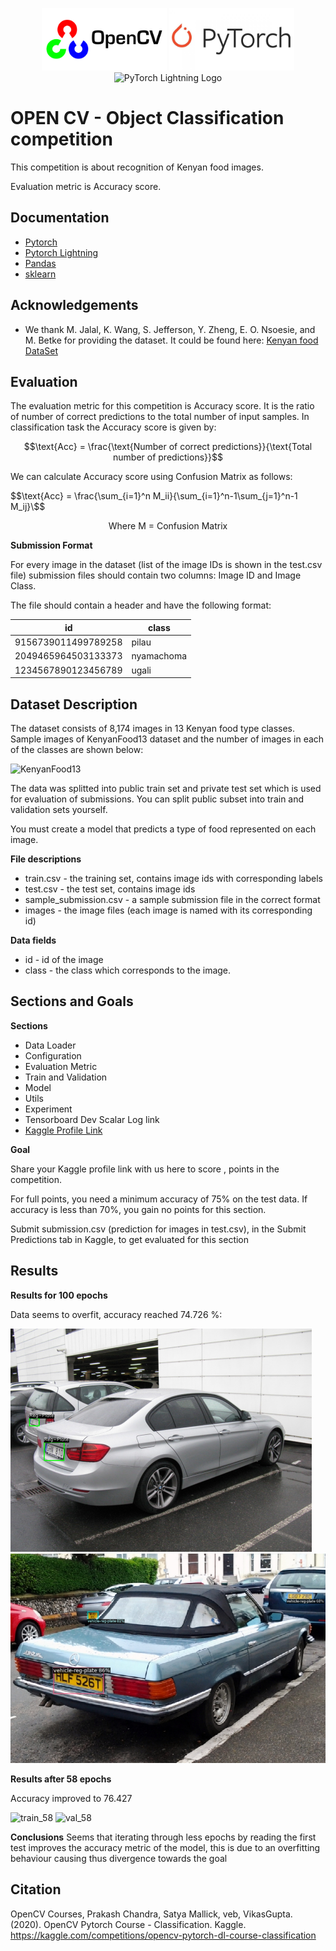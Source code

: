 
<p align="center">
  <img src="./images/opencv.png" alt="OpenCV Logo" width="200" padding-right="20"/>
  <img src="./images/pytorch.jpg" alt="PyTorch Logo" width="200" padding-left="20" />
  <img src="./images/pylightning1.png" alt="PyTorch Lightning Logo" width="200" padding-left="20"/>
</p>

# OPEN CV - Object Classification competition  

This competition is about recognition of Kenyan food images.

Evaluation metric is Accuracy score.


## Documentation

- [Pytorch](https://pytorch.org/docs/stable/index.html)
- [Pytorch Lightning](https://lightning.ai/docs)
- [Pandas](https://pandas.pydata.org/docs/index.html)
- [sklearn](https://scikit-learn.org/stable/user_guide.html)


## Acknowledgements

 - We thank M. Jalal, K. Wang, S. Jefferson, Y. Zheng, E. O. Nsoesie, and M. Betke for providing the dataset. It could be found here: [Kenyan food DataSet](https://github.com/monajalal/Kenyan-Food)

 

## Evaluation
The evaluation metric for this competition is Accuracy score. It is the ratio of number of correct predictions to the total number of input samples. In classification task the Accuracy score is given by:

$$\text{Acc} = \frac{\text{Number of correct predictions}}{\text{Total number of predictions}}$$

We can calculate Accuracy score using Confusion Matrix as follows:

$$\text{Acc} = \frac{\sum_{i=1}^n M_ii}{\sum_{i=1}^n-1\sum_{j=1}^n-1 M_ij}\$$

$$\text{Where M = Confusion Matrix}$$


**Submission Format**

For every image in the dataset (list of the image IDs is shown in the test.csv file) submission files should contain two columns: Image ID and Image Class.

The file should contain a header and have the following format:

| id | class |
| --- | --- |
| 9156739011499789258 | pilau |
| 2049465964503133373 | nyamachoma |
| 1234567890123456789 | ugali |




## Dataset Description
The dataset consists of 8,174 images in 13 Kenyan food type classes. Sample images of KenyanFood13 dataset and the number of images in each of the classes are shown below:

![KenyanFood13](./images/KenyanFood13.png)

The data was splitted into public train set and private test set which is used for evaluation of submissions. You can split public subset into train and validation sets yourself.

You must create a model that predicts a type of food represented on each image.

**File descriptions**
- train.csv - the training set, contains image ids with corresponding labels
- test.csv - the test set, contains image ids
- sample_submission.csv - a sample submission file in the correct format
- images - the image files (each image is named with its corresponding id)

**Data fields**
- id - id of the image
- class - the class which corresponds to the image.
## Sections and Goals

**Sections**
* Data Loader
* Configuration
* Evaluation Metric
* Train and Validation
* Model
* Utils 
* Experiment 
* Tensorboard Dev Scalar Log link 
* [Kaggle Profile Link](https://www.kaggle.com/competitions/opencv-pytorch-dl-course-classification)  


**Goal**

Share your Kaggle profile link with us here to score , points in the competition.

For full points, you need a minimum accuracy of 75% on the test data. If accuracy is less than 70%, you gain no points for this section.

Submit submission.csv (prediction for images in test.csv), in the Submit Predictions tab in Kaggle, to get evaluated for this section 
## Results

**Results for 100 epochs**

Data seems to overfit, accuracy reached 74.726 %:

![train_100](./images/1.png)
![val_100](./images/2.png)

**Results after 58 epochs**

Accuracy improved to 76.427

![train_58](./images/3.png)
![val_58](./images/4.png)


**Conclusions**
Seems that iterating through less epochs by reading the first test improves the accuracy metric of the model, this is due to an overfitting behaviour causing thus divergence towards the goal
## Citation

OpenCV Courses, Prakash Chandra, Satya Mallick, veb, VikasGupta. (2020). OpenCV Pytorch Course - Classification. Kaggle. https://kaggle.com/competitions/opencv-pytorch-dl-course-classification